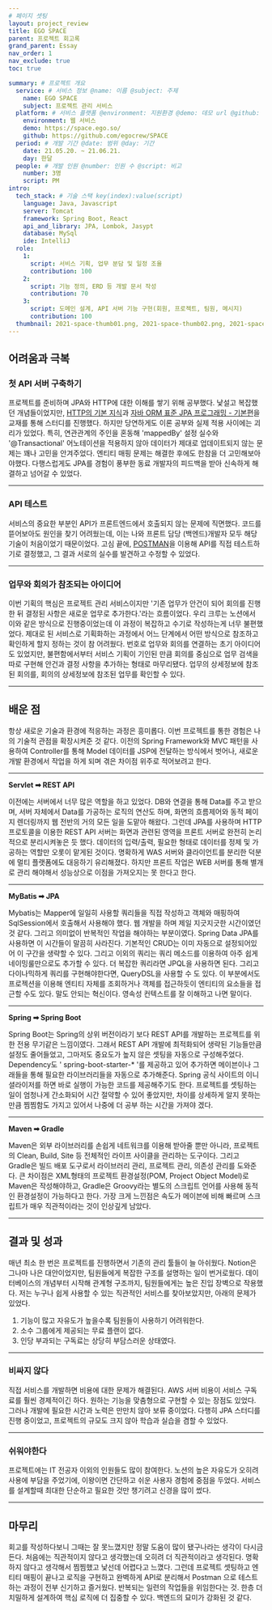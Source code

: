 ```yaml
---
# 페이지 셋팅
layout: project_review
title: EGO SPACE
parent: 프로젝트 회고록
grand_parent: Essay
nav_order: 1
nav_exclude: true
toc: true

summary: # 프로젝트 개요
  service: # 서비스 정보 @name: 이름 @subject: 주제
    name: EGO SPACE
    subject: 프로젝트 관리 서비스
  platform: # 서비스 플랫폼 @environment: 지원환경 @demo: 데모 url @github: 깃헙 url, @value: default -> n
    environment: 웹 서비스
    demo: https://space.ego.so/
    github: https://github.com/egocrew/SPACE
  period: # 개발 기간 @date: 범위 @day: 기간
    date: 21.05.20. ~ 21.06.21.
    day: 한달
  people: # 개발 인원 @number: 인원 수 @script: 비고
    number: 3명
    script: PM
intro:
  tech_stack: # 기술 스택 key(index):value(script)
    language: Java, Javascript
    server: Tomcat
    framework: Spring Boot, React
    api_and_library: JPA, Lombok, Jasypt
    database: MySql
    ide: IntelliJ
  role:
    1:
      script: 서비스 기획, 업무 분담 및 일정 조율
      contribution: 100
    2:
      script: 기능 정의, ERD 등 개발 문서 작성
      contribution: 70
    3:
      script: 도메인 설계, API 서버 기능 구현(회원, 프로젝트, 팀원, 메시지)
      contribution: 100
  thumbnail: 2021-space-thumb01.png, 2021-space-thumb02.png, 2021-space-thumb03.png, 2021-space-thumb04.png
---
```


## 어려움과 극복
### 첫 API 서버 구축하기
프로젝트를 준비하며 JPA와 HTTP에 대한 이해를 쌓기 위해 공부했다.
낯설고 복잡했던 개념들이었지만,
[HTTP의 기본 지식](https://jisulog.com/docs/archive/note.html#%ED%94%84%EB%A1%9C%ED%86%A0%EC%BD%9C)과 
[자바 ORM 표준 JPA 프로그래밍 - 기본편](https://www.inflearn.com/course/ORM-JPA-Basic#curriculum)을 교재를 통해 스터디를 진행했다.
하지만 당연하게도 이론 공부와 실제 적용 사이에는 괴리가 있었다.
특히, 연관관계의 주인을 혼동해 'mappedBy' 설정 실수와 '@Transactional' 어노테이션을 적용하지 않아 데이터가 제대로 업데이트되지 않는 문제는 꽤나 고민을 안겨주었다.
엔티티 매핑 문제는 해결한 후에도 한참을 더 고민해보아야했다.
다행스럽게도 JPA를 경험이 풍부한 동료 개발자의 피드백을 받아 신속하게 해결하고 넘어갈 수 있었다.

---

### API 테스트
서비스의 중요한 부분인 API가 프론트엔드에서 호출되지 않는 문제에 직면했다.
코드를 뜯어보아도 원인을 찾기 어려웠는데,
이는 나와 프론트 담당 (백엔드)개발자 모두 해당 기술이 처음이었기 때문이었다.
고심 끝에, [POSTMAN](https://www.postman.com/)을 이용해 API를 직접 테스트하기로 결정했고,
그 결과 서로의 실수를 발견하고 수정할 수 있었다.

---

### 업무와 회의가 참조되는 아이디어
이번 기획의 핵심은 프로젝트 관리 서비스이지만 '기존 업무가 안건이 되어 회의를 진행한 뒤 결정된 사항은 새로운 업무로 추가한다.'라는 흐름이었다. 
우리 크루는 노션에서 이와 같은 방식으로 진행중이었는데 이 과정이 복잡하고 수기로 작성하는게 너무 불편했었다.
제대로 된 서비스로 기획화하는 과정에서 어느 단계에서 어떤 방식으로 참조하고 확인하게 할지 정하는 것이 참 어려웠다.
번호로 업무와 회의를 연결하는 초기 아이디어도 있었지만, 불편함에서부터 서비스 기획이 기인된 만큼
회의를 중심으로 업무 검색을 따로 구현해 안건과 결정 사항을 추가하는 형태로 마무리됐다.
업무의 상세정보에 참조된 회의를, 회의의 상세정보에 참조된 업무를 확인할 수 있다.

---

## 배운 점
항상 새로운 기술과 환경에 적응하는 과정은 흥미롭다.
이번 프로젝트를 통한 경험은 나의 기술적 관점을 확장시켜준 것 같다.
이전의 Spring Framework와 MVC 패턴을 사용하여 Controller를 통해 Model 데이터를 JSP에 전달하는 방식에서 벗어나,
새로운 개발 환경에서 작업을 하게 되며 겪은 차이점 위주로 적어보려고 한다.

---

**Servlet ➡ REST API**

이전에는 서버에서 너무 많은 역할을 하고 있었다. 
DB와 연결을 통해 Data를 주고 받으며, 서버 자체에서 Data를 가공하는 로직의 연산도 하며, 
화면의 흐름제어와 동적 페이지 렌더링까지 웹 전반의 거의 모든 일을 도맡아 해왔다. 
그런데 JPA를 사용하며 HTTP 프로토콜을 이용한 REST API 서버는 
화면과 관련된 영역을 프론트 서버로 완전히 논리적으로 분리시켜놓은 듯 했다. 
데이터의 입력/출력, 필요한 형태로 데이터를 정제 및 가공하는 역할만 오롯이 맡게된 것이다. 
명확하게 WAS 서버와 클라이언트를 분리한 덕분에 멀티 플랫폼에도 대응하기 유리해졌다. 
하지만 프론트 작업은 WEB 서버를 통해 별개로 관리 해야해서 성능상으로 이점을 가져오지는 못 한다고 한다.

---

**MyBatis ➡ JPA**

Mybatis는 Mapper에 일일히 사용할 쿼리들을 직접 작성하고 객체와 매핑하여 SqlSession에서 호출해서 사용해야 했다. 
웹 개발을 하며 제일 지긋지긋한 시간이였던 것 같다. 그리고 의미없이 반복적인 작업을 해야하는 부분이였다. 
Spring Data JPA를 사용하면 이 시간들이 말끔히 사라진다. 기본적인 CRUD는 이미 자동으로 설정되어있어 이 구간을 생략할 수 있다. 
그리고 이외의 쿼리는 쿼리 메소드를 이용하여 아주 쉽게 네이밍룰만으로도 추가할 수 있다. 
더 복잡한 쿼리라면 JPQL을 사용하면 된다. 그리고 다이나믹하게 쿼리를 구현해야한다면, QueryDSL을 사용할 수 도 있다. 
이 부분에서도 프로젝션을 이용해 엔티티 자체를 조회하거나 객체를 접근하듯이 엔티티의 요소들을 접근할 수도 있다. 
말도 안되는 혁신이다. 영속성 컨텍스트를 잘 이해하고 나면 말이다.

---

**Spring ➡ Spring Boot**

Spring Boot는 Spring의 상위 버전이라기 보다 REST API를 개발하는 프로젝트를 위한 전용 무기같은 느낌이였다. 
그래서 REST API 개발에 최적화되어 생략된 기능들만큼 설정도 줄어들었고, 그마저도 중요도가 높지 않은 셋팅을 자동으로 구성해주었다. 
Dependency도 ' spring-boot-starter-* '를 제공하고 있어 추가하면 메이븐이나 그래들을 통해 필요한 라이브러리들을 자동으로 추가해준다. 
Spring 공식 사이트의 이니셜라이저를 하면 바로 실행이 가능한 코드를 제공해주기도 한다. 프로젝트를 셋팅하는 일이 엄청나게 간소화되어 시간 절약할 수 있어 좋았지만, 
차이를 상세하게 알지 못하는 만큼 찜찜함도 가지고 있어서 나중에 더 공부 하는 시간을 가져야 겠다.

---

**Maven ➡ Gradle**

Maven은 외부 라이브러리를 손쉽게 네트워크를 이용해 받아줄 뿐만 아니라, 프로젝트의 Clean, Build, Site 등 전체적인 라이프 사이클을 관리하는 도구이다. 
그리고 Gradle은 빌드 배포 도구로서 라이브러리 관리, 프로젝트 관리, 의존성 관리를 도와준다. 
큰 차이점은 XML형태의 프로젝트 환경설정(POM, Project Object Model)로 Maven은 작성해야하고, 
Gradle은 Groovy라는 별도의 스크립트 언어를 사용해 동적인 환경설정이 가능하다고 한다. 
가장 크게 느낀점은 속도가 메이븐에 비해 빠르며 스크립트가 매우 직관적이라는 것이 인상깊게 남았다.

---

## 결과 및 성과

매년 최소 한 번은 프로젝트를 진행하면서 기존의 관리 툴들이 늘 아쉬웠다.
Notion은 그나마 나은 대안이었지만, 팀원들에게 복잡한 구조를 설명하는 일이 번거로웠다.
데이터베이스의 개념부터 시작해 관계형 구조까지, 팀원들에게는 높은 진입 장벽으로 작용했다.
저는 누구나 쉽게 사용할 수 있는 직관적인 서비스를 찾아보았지만, 아래의 문제가 있었다.

1. 기능이 많고 자유도가 높을수록 팀원들이 사용하기 어려워한다.
2. 소수 그룹에게 제공되는 무료 플랜이 없다.
3. 인당 부과되는 구독료는 상당히 부담스러운 상태였다.

---

### 비싸지 않다
직접 서비스를 개발하면 비용에 대한 문제가 해결된다.
AWS 서버 비용이 서비스 구독료를 훨씬 경제적이긴 하다.
원하는 기능을 맞춤형으로 구현할 수 있는 장점도 있었다.
그러나 개발에 필요한 시간과 노력은 만만치 않아 보류 중이었다.
다행히 JPA 스터디를 진행 중이었고,
프로젝트의 규모도 크지 않아 학습과 실습을 겸할 수 있었다.

---

### 쉬워야한다
프로젝트에는 IT 전공자 이외의 인원들도 많이 참여한다.
노션의 높은 자유도가 오히려 사용에 부담을 주었기에,
이왕이면 간단하고 쉬운 사용자 경험에 중점을 두었다. 
서비스를 설계할때 최대한 단순하고 필요한 것만 챙기려고 신경을 많이 썼다.

---

## 마무리
회고를 작성하다보니 그때는 잘 못느꼈지만 정말 도움이 많이 됐구나라는 생각이 다시금 든다. 
처음에는 직관적이지 않다고 생각했는데 오히려 더 직관적이라고 생각된다.
명확하지 않다고 생각해서 찜찜했고 낯선데 어렵다고 느꼈다. 
그런데 프로젝트 셋팅하고 엔티티 매핑이 끝나고 로직을 구현하고 완벽하게 API로 분리해서 Postman 으로 테스트하는 과정이 전부 신기하고 즐거웠다.
반복되는 일련의 작업들을 위임한다는 것.
한층 더 치밀하게 설계하여 핵심 로직에 더 집중할 수 있다.
백엔드의 묘미가 강화된 것 같다. 